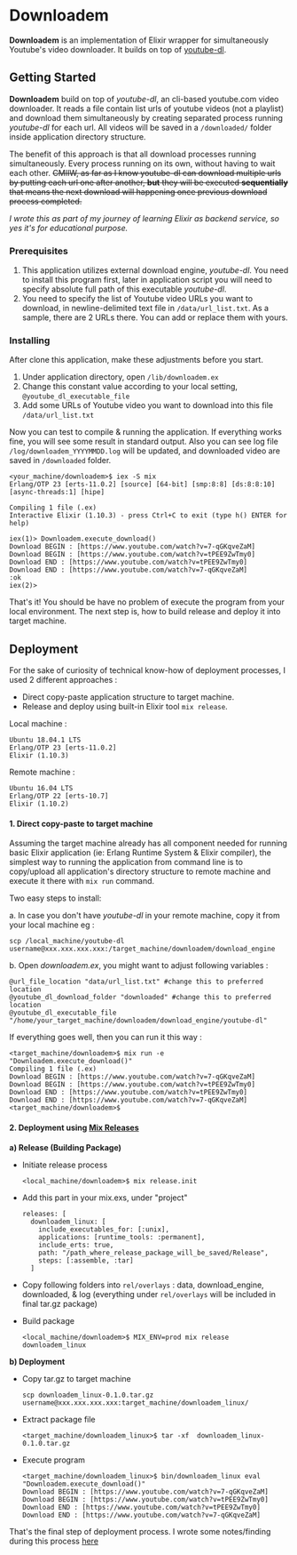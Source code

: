 # Downloadem

**Downloadem** is an implementation of Elixir wrapper for simultaneously Youtube's video downloader. It builds on top of [youtube-dl](https://youtube-dl.org/).

## Getting Started

**Downloadem** build on top of *youtube-dl*, an cli-based youtube.com video downloader. It reads a file contain list urls of youtube videos (not a playlist) and download them simultaneously by creating separated process running *youtube-dl* for each url. All videos will be saved in a ```/downloaded/``` folder inside application directory structure.

The benefit of this approach is that all download processes running simultaneously. Every process running on its own, without having to wait each other. ~~CMIIW, as far as I know youtube-dl can download multiple urls by putting each url one after another, **but** they will be executed **sequentially** that means the next download will happening once previous download process completed.~~

*I wrote this as part of my journey of learning Elixir as backend service, so yes it's for educational purpose.*

### Prerequisites

1. This application utilizes external download engine, *youtube-dl*. You need to install this program first,  later in application script you will need to specify absolute full path of this executable *youtube-dl*.
2. You need to specify the list of Youtube video URLs you want to download, in newline-delimited text file in ```/data/url_list.txt```. As a sample, there are 2 URLs there. You can add or replace them with yours.

### Installing

After clone this application, make these adjustments before you start.

1. Under application directory, open ```/lib/downloadem.ex```
2. Change this constant value according to your local setting, ```@youtube_dl_executable_file```
3. Add some URLs of Youtube video you want to download into this file ```/data/url_list.txt```

Now you can test to compile & running the application. If everything works fine, you will see some result in standard output. Also you can see log file ```/log/downloadem_YYYYMMDD.log``` will be updated, and downloaded video are saved in ```/downloaded``` folder.
  ```
  <your_machine/downloadem>$ iex -S mix
  Erlang/OTP 23 [erts-11.0.2] [source] [64-bit] [smp:8:8] [ds:8:8:10] [async-threads:1] [hipe]

  Compiling 1 file (.ex)
  Interactive Elixir (1.10.3) - press Ctrl+C to exit (type h() ENTER for help)

  iex(1)> Downloadem.execute_download()
  Download BEGIN : [https://www.youtube.com/watch?v=7-qGKqveZaM]
  Download BEGIN : [https://www.youtube.com/watch?v=tPEE9ZwTmy0]
  Download END : [https://www.youtube.com/watch?v=tPEE9ZwTmy0]
  Download END : [https://www.youtube.com/watch?v=7-qGKqveZaM]
  :ok
  iex(2)>
  ```
That's it! You should be have no problem of execute the program from your local environment. The next step is, how to build release and deploy it into target machine.


## Deployment

For the sake of curiosity of technical know-how of deployment processes, I used 2 different approaches :
- Direct copy-paste application structure to target machine.
- Release and deploy using built-in Elixir tool ```mix release```.

Local machine :
```
Ubuntu 18.04.1 LTS
Erlang/OTP 23 [erts-11.0.2]
Elixir (1.10.3)
```

Remote machine :
```
Ubuntu 16.04 LTS
Erlang/OTP 22 [erts-10.7]
Elixir (1.10.2)
```

#### 1. Direct copy-paste to target machine

Assuming the target machine already has all component needed for running basic Elixir application (ie: Erlang Runtime System & Elixir compiler), the simplest way to running the application from command line is to copy/upload all application's directory structure to remote machine and execute it there with ```mix run``` command.

Two easy steps to install:

a. In case you don't have *youtube-dl* in your remote machine, copy it from your local machine
eg :
```
scp /local_machine/youtube-dl username@xxx.xxx.xxx.xxx:/target_machine/downloadem/download_engine
```

b. Open *downloadem.ex*, you might want to adjust following variables :
```
@url_file_location "data/url_list.txt" #change this to preferred location
@youtube_dl_download_folder "downloaded" #change this to preferred location
@youtube_dl_executable_file "/home/your_target_machine/downloadem/download_engine/youtube-dl"
```
If everything goes well, then you can run it this way :

```
<target_machine/downloadem>$ mix run -e "Downloadem.execute_download()"
Compiling 1 file (.ex)
Download BEGIN : [https://www.youtube.com/watch?v=7-qGKqveZaM]
Download BEGIN : [https://www.youtube.com/watch?v=tPEE9ZwTmy0]
Download END : [https://www.youtube.com/watch?v=tPEE9ZwTmy0]
Download END : [https://www.youtube.com/watch?v=7-qGKqveZaM]
<target_machine/downloadem>$
```

#### 2. Deployment using [Mix Releases](https://hexdocs.pm/mix/Mix.Tasks.Release.html)

**a) Release (Building Package)**

  - Initiate release process
    ```
    <local_machine/downloadem>$ mix release.init
    ```

  - Add this part in your mix.exs, under "project"
    ```
    releases: [
      downloadem_linux: [
        include_executables_for: [:unix],
        applications: [runtime_tools: :permanent],
        include_erts: true,
        path: "/path_where_release_package_will_be_saved/Release",
        steps: [:assemble, :tar]
      ]
      ```

  - Copy following folders into ```rel/overlays``` : data, download_engine, downloaded, & log
    (everything under ```rel/overlays``` will be included in final tar.gz package)

  - Build package
    ```
    <local_machine/downloadem>$ MIX_ENV=prod mix release downloadem_linux
    ```

**b) Deployment**

  - Copy tar.gz to target machine
    ```
    scp downloadem_linux-0.1.0.tar.gz username@xxx.xxx.xxx.xxx:target_machine/downloadem_linux/
    ```

  - Extract package file
    ```
    <target_machine/downloadem_linux>$ tar -xf  downloadem_linux-0.1.0.tar.gz
    ```

  - Execute program
    ```
    <target_machine/downloadem_linux>$ bin/downloadem_linux eval "Downloadem.execute_download()"
    Download BEGIN : [https://www.youtube.com/watch?v=7-qGKqveZaM]
    Download BEGIN : [https://www.youtube.com/watch?v=tPEE9ZwTmy0]
    Download END : [https://www.youtube.com/watch?v=tPEE9ZwTmy0]
    Download END : [https://www.youtube.com/watch?v=7-qGKqveZaM]
    ```

 That's the final step of deployment process. I wrote some notes/finding during this process [here](TBD)
